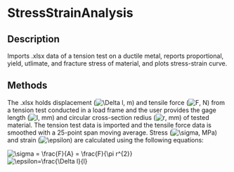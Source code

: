 # StressStrainAnalysis

## Description
Imports .xlsx data of a tension test on a ductile metal, reports proportional, yield, utlimate, and fracture stress of material, and plots stress-strain curve.

## Methods
The .xlsx holds displacement (<img src="https://latex.codecogs.com/svg.image?\Delta&space;l&space;" title="\Delta l " />, m) and tensile force (<img src="https://latex.codecogs.com/svg.image?F" title="F" />, N) from a tension test conducted in a load frame and the user provides the gage length (<img src="https://latex.codecogs.com/svg.image?l" title="l" />, mm) and circular cross-section redius (<img src="https://latex.codecogs.com/svg.image?r" title="r" />, mm) of tested material. The tension test data is imported and the tensile force data is smoothed with a 25-point span moving average. Stress (<img src="https://latex.codecogs.com/svg.image?\sigma&space;" title="\sigma " />, MPa) and strain (<img src="https://latex.codecogs.com/svg.image?\epsilon&space;" title="\epsilon " />) are calculated using the following equations:

<img src="https://latex.codecogs.com/svg.image?\sigma&space;=&space;\frac{F}{A}&space;=&space;\frac{F}{\pi&space;r^{2}}" title="\sigma = \frac{F}{A} = \frac{F}{\pi r^{2}}" /> &nbsp;&nbsp;&nbsp;&nbsp;&nbsp;&nbsp;&nbsp;&nbsp;&nbsp;&nbsp;&nbsp;&nbsp;&nbsp;&nbsp;&nbsp;&nbsp;&nbsp;&nbsp;&nbsp;&nbsp;&nbsp;&nbsp;&nbsp;&nbsp;&nbsp;&nbsp;&nbsp; <img src="https://latex.codecogs.com/svg.image?\epsilon=\frac{\Delta&space;l}{l}" title="\epsilon=\frac{\Delta l}{l}" />
